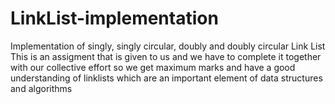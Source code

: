 # LinkList-implementation
Implementation of singly, singly circular, doubly and doubly circular Link List  
This is an assigment that is given to us and we have to complete it together with our collective effort so we get maximum marks and have a good understanding of linklists which are an important element of data structures and algorithms 
